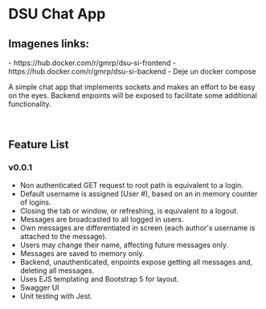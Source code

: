 <h1>DSU Chat App</h1>
<h2>Imagenes links: </h2>
- https://hub.docker.com/r/gmrp/dsu-si-frontend
- https://hub.docker.com/r/gmrp/dsu-si-backend
- Deje un docker compose
<section id="summary">
  <div>
    <p>
      A simple chat app that implements sockets and makes an effort to be easy on the eyes. Backend enpoints will be exposed to facilitate some additional functionality.
    </p>
  </div>
</section>

<br />

<h2>Feature List</h2>

<section id="v0.0.1">
  <div>
    <p>
      <h3>v0.0.1</h3>
      <ul>
        <li>Non authenticated GET request to root path is equivalent to a login.</li>
        <li>Default username is assigned (User #), based on an in memory counter of logins.</li>
        <li>Closing the tab or window, or refreshing, is equivalent to a logout.</li>
        <li>Messages are broadcasted to all logged in users.</li>
        <li>Own messages are differentiated in screen (each author's username is attached to the message).</li>
        <li>Users may change their name, affecting future messages only.</li>
        <li>Messages are saved to memory only.</li>
        <li>Backend, unauthenticated, enpoints expose getting all messages and, deleting all messages.</li>
        <li>Uses EJS templating and Bootstrap 5 for layout.</li>
        <li>Swagger UI</li>
        <li>Unit testing with Jest.</li>
      </ul>
    </p>
  </div>
</section>
